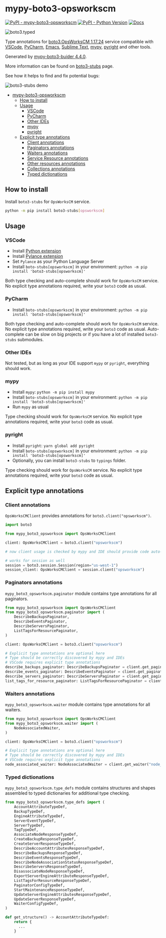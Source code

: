 # mypy-boto3-opsworkscm

[![PyPI - mypy-boto3-opsworkscm](https://img.shields.io/pypi/v/mypy-boto3-opsworkscm.svg?color=blue)](https://pypi.org/project/mypy-boto3-opsworkscm)
[![PyPI - Python Version](https://img.shields.io/pypi/pyversions/mypy-boto3-opsworkscm.svg?color=blue)](https://pypi.org/project/mypy-boto3-opsworkscm)
[![Docs](https://img.shields.io/readthedocs/mypy-boto3-builder.svg?color=blue)](https://mypy-boto3-builder.readthedocs.io/)

![boto3.typed](https://github.com/vemel/mypy_boto3_builder/raw/master/logo.png)

Type annotations for
[boto3.OpsWorksCM 1.17.24](https://boto3.amazonaws.com/v1/documentation/api/1.17.24/reference/services/opsworkscm.html#OpsWorksCM) service
compatible with
[VSCode](https://code.visualstudio.com/),
[PyCharm](https://www.jetbrains.com/pycharm/),
[Emacs](https://www.gnu.org/software/emacs/),
[Sublime Text](https://www.sublimetext.com/),
[mypy](https://github.com/python/mypy),
[pyright](https://github.com/microsoft/pyright)
and other tools.

Generated by [mypy-boto3-buider 4.4.0](https://github.com/vemel/mypy_boto3_builder).

More information can be found on [boto3-stubs](https://pypi.org/project/boto3-stubs/) page.

See how it helps to find and fix potential bugs:

![boto3-stubs demo](https://github.com/vemel/mypy_boto3_builder/raw/master/demo.gif)

- [mypy-boto3-opsworkscm](#mypy-boto3-opsworkscm)
  - [How to install](#how-to-install)
  - [Usage](#usage)
    - [VSCode](#vscode)
    - [PyCharm](#pycharm)
    - [Other IDEs](#other-ides)
    - [mypy](#mypy)
    - [pyright](#pyright)
  - [Explicit type annotations](#explicit-type-annotations)
    - [Client annotations](#client-annotations)
    - [Paginators annotations](#paginators-annotations)
    - [Waiters annotations](#waiters-annotations)
    - [Service Resource annotations](#service-resource-annotations)
    - [Other resources annotations](#other-resources-annotations)
    - [Collections annotations](#collections-annotations)
    - [Typed dictionations](#typed-dictionations)

## How to install

Install `boto3-stubs` for `OpsWorksCM` service.

```bash
python -m pip install boto3-stubs[opsworkscm]
```

## Usage

### VSCode

- Install [Python extension](https://marketplace.visualstudio.com/items?itemName=ms-python.python)
- Install [Pylance extension](https://marketplace.visualstudio.com/items?itemName=ms-python.vscode-pylance)
- Set `Pylance` as your Python Language Server
- Install `boto-stubs[opsworkscm]` in your environment: `python -m pip install 'boto3-stubs[opsworkscm]'`

Both type checking and auto-complete should work for `OpsWorksCM` service.
No explicit type annotations required, write your `boto3` code as usual.

### PyCharm

- Install `boto-stubs[opsworkscm]` in your environment: `python -m pip install 'boto3-stubs[opsworkscm]'`

Both type checking and auto-complete should work for `OpsWorksCM` service.
No explicit type annotations required, write your `boto3` code as usual.
Auto-complete can be slow on big projects or if you have a lot of installed `boto3-stubs` submodules.

### Other IDEs

Not tested, but as long as your IDE support `mypy` or `pyright`, everything should work.

### mypy

- Install `mypy`: `python -m pip install mypy`
- Install `boto-stubs[opsworkscm]` in your environment: `python -m pip install 'boto3-stubs[opsworkscm]'`
- Run `mypy` as usual

Type checking should work for `OpsWorksCM` service.
No explicit type annotations required, write your `boto3` code as usual.

### pyright

- Install `pyright`: `yarn global add pyright`
- Install `boto-stubs[opsworkscm]` in your environment: `python -m pip install 'boto3-stubs[opsworkscm]'`
- Optionally, you can install `boto3-stubs` to `typings` folder.

Type checking should work for `OpsWorksCM` service.
No explicit type annotations required, write your `boto3` code as usual.

## Explicit type annotations

### Client annotations

`OpsWorksCMClient` provides annotations for `boto3.client("opsworkscm")`.

```python
import boto3

from mypy_boto3_opsworkscm import OpsWorksCMClient

client: OpsWorksCMClient = boto3.client("opsworkscm")

# now client usage is checked by mypy and IDE should provide code auto-complete

# works for session as well
session = boto3.session.Session(region="us-west-1")
session_client: OpsWorksCMClient = session.client("opsworkscm")
```

### Paginators annotations

`mypy_boto3_opsworkscm.paginator` module contains type annotations for all paginators.

```python
from mypy_boto3_opsworkscm import OpsWorksCMClient
from mypy_boto3_opsworkscm.paginator import (
    DescribeBackupsPaginator,
    DescribeEventsPaginator,
    DescribeServersPaginator,
    ListTagsForResourcePaginator,
)

client: OpsWorksCMClient = boto3.client("opsworkscm")

# Explicit type annotations are optional here
# Type should be correctly discovered by mypy and IDEs
# VSCode requires explicit type annotations
describe_backups_paginator: DescribeBackupsPaginator = client.get_paginator("describe_backups")
describe_events_paginator: DescribeEventsPaginator = client.get_paginator("describe_events")
describe_servers_paginator: DescribeServersPaginator = client.get_paginator("describe_servers")
list_tags_for_resource_paginator: ListTagsForResourcePaginator = client.get_paginator("list_tags_for_resource")
```


### Waiters annotations

`mypy_boto3_opsworkscm.waiter` module contains type annotations for all waiters.

```python
from mypy_boto3_opsworkscm import OpsWorksCMClient
from mypy_boto3_opsworkscm.waiter import (
    NodeAssociatedWaiter,
)

client: OpsWorksCMClient = boto3.client("opsworkscm")

# Explicit type annotations are optional here
# Type should be correctly discovered by mypy and IDEs
# VSCode requires explicit type annotations
node_associated_waiter: NodeAssociatedWaiter = client.get_waiter("node_associated")
```





### Typed dictionations

`mypy_boto3_opsworkscm.type_defs` module contains structures and shapes assembled
to typed dictionaries for additional type checking.

```python
from mypy_boto3_opsworkscm.type_defs import (
    AccountAttributeTypeDef,
    BackupTypeDef,
    EngineAttributeTypeDef,
    ServerEventTypeDef,
    ServerTypeDef,
    TagTypeDef,
    AssociateNodeResponseTypeDef,
    CreateBackupResponseTypeDef,
    CreateServerResponseTypeDef,
    DescribeAccountAttributesResponseTypeDef,
    DescribeBackupsResponseTypeDef,
    DescribeEventsResponseTypeDef,
    DescribeNodeAssociationStatusResponseTypeDef,
    DescribeServersResponseTypeDef,
    DisassociateNodeResponseTypeDef,
    ExportServerEngineAttributeResponseTypeDef,
    ListTagsForResourceResponseTypeDef,
    PaginatorConfigTypeDef,
    StartMaintenanceResponseTypeDef,
    UpdateServerEngineAttributesResponseTypeDef,
    UpdateServerResponseTypeDef,
    WaiterConfigTypeDef,
)

def get_structure() -> AccountAttributeTypeDef:
    return {
      ...
    }
```
